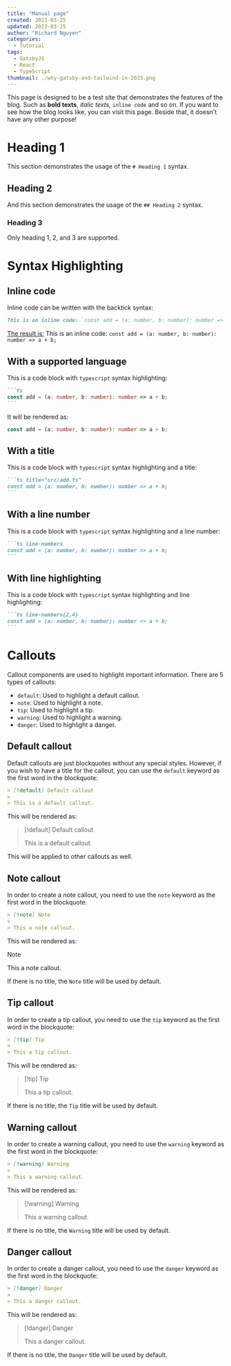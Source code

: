 ```yaml
---
title: "Manual page"
created: 2023-03-25
updated: 2023-03-25
author: "Richard Nguyen"
categories:
  - Tutorial
tags:
  - GatsbyJS
  - React
  - TypeScript
thumbnail: ./why-gatsby-and-tailwind-in-2023.png
---
```


This page is designed to be a test site that demonstrates the features of the blog. Such as **bold texts**, _italic texts_, `inline code` and so on. If you
want to see how the blog looks like, you can visit this page. Beside that, it
doesn't have any other purpose!

<!-- end -->

# Heading 1

This section demonstrates the usage of the `# Heading 1` syntax.

## Heading 2

And this section demonstrates the usage of the `## Heading 2` syntax.

### Heading 3

Only heading 1, 2, and 3 are supported.

# Syntax Highlighting

## Inline code

Inline code can be written with the backtick syntax:

```md
This is an inline code: `const add = (a: number, b: number): number => a + b;`
```

<u>The result is:</u> This is an inline code: `const add = (a: number, b: number): number => a + b;`

## With a supported language

This is a code block with `typescript` syntax highlighting:

````md
```ts
const add = (a: number, b: number): number => a + b;
```
````

It will be rendered as:

```ts
const add = (a: number, b: number): number => a + b;
```

## With a title

This is a code block with `typescript` syntax highlighting and a title:

````md
```ts title="src/add.ts"
const add = (a: number, b: number): number => a + b;
```
````

## With a line number

This is a code block with `typescript` syntax highlighting and a line number:

````md
```ts line-numbers
const add = (a: number, b: number): number => a + b;
```
````

## With line highlighting

This is a code block with `typescript` syntax highlighting and line highlighting:

````md
```ts line-numbers{2,4}
const add = (a: number, b: number): number => a + b;
```
````

# Callouts

Callout components are used to highlight important information. There are 5 types of callouts:

- `default`: Used to highlight a default callout.
- `note`: Used to highlight a note.
- `tip`: Used to highlight a tip.
- `warning`: Used to highlight a warning.
- `danger`: Used to highlight a danger.

## Default callout

Default callouts are just blockquotes without any special styles. However, if you wish to have a title for the callout, you can use the `default` keyword as the first word in the blockquote:

```md
> [!default] Default callout
>
> This is a default callout.
```

This will be rendered as:

> [!default] Default callout
>
> This is a default callout.

This will be applied to other callouts as well.

## Note callout

In order to create a note callout, you need to use the `note` keyword as the first word in the blockquote:

```md
> [!note] Note
>
> This a note callout.
```

This will be rendered as:

> [!note]
>
> This a note callout.

If there is no title, the `Note` title will be used by default.

## Tip callout

In order to create a tip callout, you need to use the `tip` keyword as the first word in the blockquote:

```md
> [!tip] Tip
>
> This a tip callout.
```

This will be rendered as:

> [!tip] Tip
>
> This a tip callout.

If there is no title, the `Tip` title will be used by default.

## Warning callout

In order to create a warning callout, you need to use the `warning` keyword as the first word in the blockquote:

```md
> [!warning] Warning
>
> This a warning callout.
```

This will be rendered as:

> [!warning] Warning
>
> This a warning callout.

If there is no title, the `Warning` title will be used by default.

## Danger callout

In order to create a danger callout, you need to use the `danger` keyword as the first word in the blockquote:

```md
> [!danger] Danger
>
> This a danger callout.
```

This will be rendered as:

> [!danger] Danger
>
> This a danger callout.

If there is no title, the `Danger` title will be used by default.
